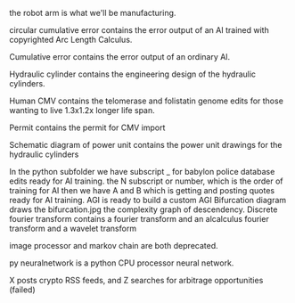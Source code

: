 the robot arm is what we'll be manufacturing.

circular cumulative error contains the error output of an AI trained with copyrighted Arc Length Calculus.

Cumulative error contains the error output of an ordinary AI.

Hydraulic cylinder contains the engineering design of the hydraulic cylinders.

Human CMV contains the telomerase and folistatin genome edits for those wanting to live 1.3x1.2x longer life span.

Permit contains the permit for CMV import

Schematic diagram of power unit contains the power unit drawings for the hydraulic cylinders



In the python subfolder we have subscript _ for babylon police database edits ready for AI training.
the N subscript or number, which is the order of training for AI
then we have A and B which is getting and posting quotes ready for AI training.
AGI is ready to build a custom AGI
Bifurcation diagram draws the bifurcation.jpg the complexity graph of descendency.
Discrete fourier transform contains a fourier transform and an alcalculus fourier transform and a wavelet transform

image processor and markov chain are both deprecated.

py neuralnetwork is a python CPU processor neural network.

X posts crypto RSS feeds, and Z searches for arbitrage opportunities (failed)